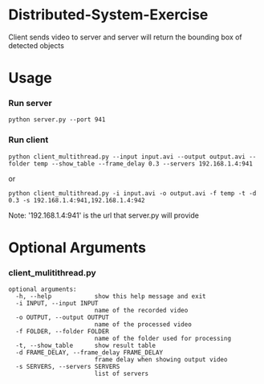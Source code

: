 # Distributed-System-Exercise
Client sends video to server and server will return the bounding box of detected objects

# Usage
### Run server
```
python server.py --port 941
```
### Run client
```
python client_multithread.py --input input.avi --output output.avi --folder temp --show_table --frame_delay 0.3 --servers 192.168.1.4:941
```
or
```
python client_multithread.py -i input.avi -o output.avi -f temp -t -d 0.3 -s 192.168.1.4:941,192.168.1.4:942
```
Note: '192.168.1.4:941' is the url that server.py will provide


# Optional Arguments
### client_mulitithread.py
```
optional arguments:
  -h, --help            show this help message and exit
  -i INPUT, --input INPUT
                        name of the recorded video
  -o OUTPUT, --output OUTPUT
                        name of the processed video
  -f FOLDER, --folder FOLDER
                        name of the folder used for processing
  -t, --show_table      show result table
  -d FRAME_DELAY, --frame_delay FRAME_DELAY
                        frame delay when showing output video
  -s SERVERS, --servers SERVERS
                        list of servers
```
